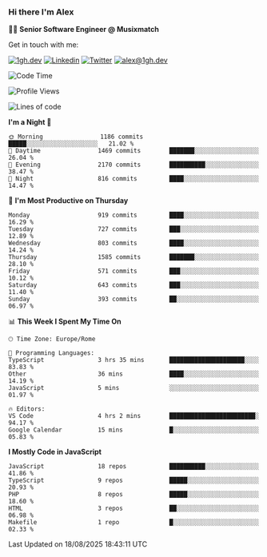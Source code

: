 ### Hi there I'm Alex

👨‍💻 __Senior Software Engineer @ Musixmatch__

Get in touch with me:

[![1gh.dev](https://img.shields.io/static/v1?label=1gh.dev&message=%20&color=red&logo=&style=flat-square&logoColor=white)](https://www.1gh.dev/)
[![Linkedin](https://img.shields.io/static/v1?label=Linkedin&message=%20&color=blue&logo=Linkedin&style=flat-square&logoColor=white)](https://linkedin.com/in/alexghirelli)
[![Twitter](https://img.shields.io/static/v1?label=Twitter&message=%20&color=blue&logo=Twitter&style=flat-square&logoColor=white)](https://twitter.com/alexGhirelli)
[![alex@1gh.dev](https://img.shields.io/static/v1?label=alex@1gh.dev&message=%20&color=red&logo=gmail&style=flat-square&logoColor=white)](mailto:alex@1gh.dev)

<!--START_SECTION:waka-->
![Code Time](http://img.shields.io/badge/Code%20Time-8%2C521%20hrs%204%20mins-blue)

![Profile Views](http://img.shields.io/badge/Profile%20Views-0-blue)

![Lines of code](https://img.shields.io/badge/From%20Hello%20World%20I%27ve%20Written-19.8%20million%20lines%20of%20code-blue)

**I'm a Night 🦉** 

```text
🌞 Morning                1186 commits        █████░░░░░░░░░░░░░░░░░░░░   21.02 % 
🌆 Daytime                1469 commits        ███████░░░░░░░░░░░░░░░░░░   26.04 % 
🌃 Evening                2170 commits        ██████████░░░░░░░░░░░░░░░   38.47 % 
🌙 Night                  816 commits         ████░░░░░░░░░░░░░░░░░░░░░   14.47 % 
```
📅 **I'm Most Productive on Thursday** 

```text
Monday                   919 commits         ████░░░░░░░░░░░░░░░░░░░░░   16.29 % 
Tuesday                  727 commits         ███░░░░░░░░░░░░░░░░░░░░░░   12.89 % 
Wednesday                803 commits         ████░░░░░░░░░░░░░░░░░░░░░   14.24 % 
Thursday                 1585 commits        ███████░░░░░░░░░░░░░░░░░░   28.10 % 
Friday                   571 commits         ███░░░░░░░░░░░░░░░░░░░░░░   10.12 % 
Saturday                 643 commits         ███░░░░░░░░░░░░░░░░░░░░░░   11.40 % 
Sunday                   393 commits         ██░░░░░░░░░░░░░░░░░░░░░░░   06.97 % 
```


📊 **This Week I Spent My Time On** 

```text
🕑︎ Time Zone: Europe/Rome

💬 Programming Languages: 
TypeScript               3 hrs 35 mins       █████████████████████░░░░   83.83 % 
Other                    36 mins             ████░░░░░░░░░░░░░░░░░░░░░   14.19 % 
JavaScript               5 mins              ░░░░░░░░░░░░░░░░░░░░░░░░░   01.97 % 

🔥 Editors: 
VS Code                  4 hrs 2 mins        ████████████████████████░   94.17 % 
Google Calendar          15 mins             █░░░░░░░░░░░░░░░░░░░░░░░░   05.83 % 
```

**I Mostly Code in JavaScript** 

```text
JavaScript               18 repos            ██████████░░░░░░░░░░░░░░░   41.86 % 
TypeScript               9 repos             █████░░░░░░░░░░░░░░░░░░░░   20.93 % 
PHP                      8 repos             █████░░░░░░░░░░░░░░░░░░░░   18.60 % 
HTML                     3 repos             ██░░░░░░░░░░░░░░░░░░░░░░░   06.98 % 
Makefile                 1 repo              █░░░░░░░░░░░░░░░░░░░░░░░░   02.33 % 
```




 Last Updated on 18/08/2025 18:43:11 UTC
<!--END_SECTION:waka-->
